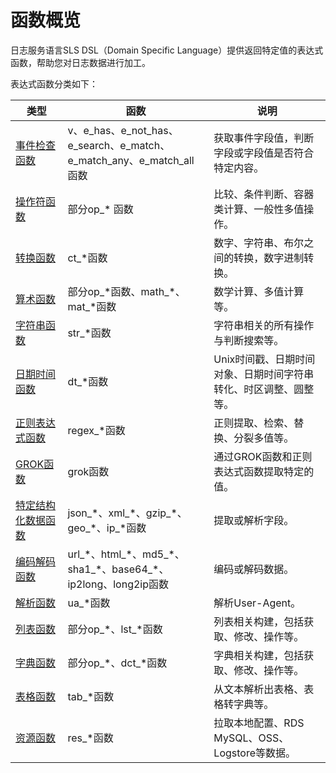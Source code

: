 # 函数概览

日志服务语言SLS DSL（Domain Specific Language）提供返回特定值的表达式函数，帮助您对日志数据进行加工。

表达式函数分类如下：

|类型|函数|说明|
|--|--|--|
|[事件检查函数](/intl.zh-CN/数据加工/数据加工语法/表达式函数/事件检查函数.md)|v、e\_has、e\_not\_has、e\_search、e\_match、e\_match\_any、e\_match\_all函数|获取事件字段值，判断字段或字段值是否符合特定内容。|
|[操作符函数](/intl.zh-CN/数据加工/数据加工语法/表达式函数/操作符函数.md)|部分op\_\* 函数|比较、条件判断、容器类计算、一般性多值操作。|
|[转换函数](/intl.zh-CN/数据加工/数据加工语法/表达式函数/转换函数.md)|ct\_\*函数|数字、字符串、布尔之间的转换，数字进制转换。|
|[算术函数](/intl.zh-CN/数据加工/数据加工语法/表达式函数/算术函数.md)|部分op\_\*函数、math\_\*、mat\_\*函数|数学计算、多值计算等。|
|[字符串函数](/intl.zh-CN/数据加工/数据加工语法/表达式函数/字符串函数.md)|str\_\*函数|字符串相关的所有操作与判断搜索等。|
|[日期时间函数](/intl.zh-CN/数据加工/数据加工语法/表达式函数/日期时间函数.md)|dt\_\*函数|Unix时间戳、日期时间对象、日期时间字符串转化、时区调整、圆整等。|
|[正则表达式函数](/intl.zh-CN/数据加工/数据加工语法/表达式函数/正则表达式函数.md)|regex\_\*函数|正则提取、检索、替换、分裂多值等。|
|[GROK函数](/intl.zh-CN/数据加工/数据加工语法/表达式函数/GROK函数.md)|grok函数|通过GROK函数和正则表达式函数提取特定的值。|
|[特定结构化数据函数](/intl.zh-CN/数据加工/数据加工语法/表达式函数/特定结构化数据函数.md)|json\_\*、xml\_\*、gzip\_\*、geo\_\*、ip\_\*函数|提取或解析字段。|
|[编码解码函数](/intl.zh-CN/数据加工/数据加工语法/表达式函数/编码解码函数.md)|url\_\*、html\_\*、md5\_\*、sha1\_\*、base64\_\*、ip2long、long2ip函数|编码或解码数据。|
|[解析函数](/intl.zh-CN/数据加工/数据加工语法/表达式函数/解析函数.md)|ua\_\*函数|解析User-Agent。|
|[列表函数](/intl.zh-CN/数据加工/数据加工语法/表达式函数/列表函数.md)|部分op\_\*、lst\_\*函数|列表相关构建，包括获取、修改、操作等。|
|[字典函数](/intl.zh-CN/数据加工/数据加工语法/表达式函数/字典函数.md)|部分op\_\*、dct\_\*函数|字典相关构建，包括获取、修改、操作等。|
|[表格函数](/intl.zh-CN/数据加工/数据加工语法/表达式函数/表格函数.md)|tab\_\*函数|从文本解析出表格、表格转字典等。|
|[资源函数](/intl.zh-CN/数据加工/数据加工语法/表达式函数/资源函数.md)|res\_\*函数|拉取本地配置、RDS MySQL、OSS、Logstore等数据。|

